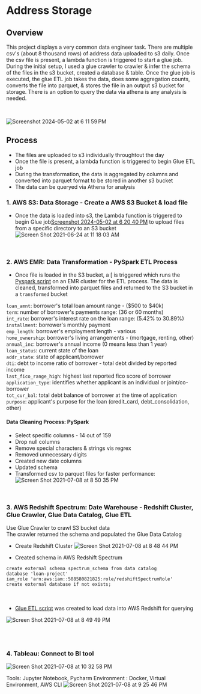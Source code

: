 # Address Storage 

## Overview
This project displays a very common data engineer task. There are multiple csv's (about 8 thousand rows) of address data uploaded to s3 daily. Once the csv file is present, a lambda function is triggered to start a glue job. During the initial setup, I used a glue crawler to crawler & infer the schema of the files in the s3 bucket, created a database & table. Once the glue job is executed, the glue ETL job takes the data, does some aggregation counts, converts the file into parquet, & stores the file in an output s3 bucket for storage. There is an option to query the data via athena is any analysis is needed. 

<br>

![Screenshot 2024-05-02 at 6 11 59 PM](https://github.com/ShalonnIngram/Mini-Projects/assets/32176320/e788ad19-0ccf-42ab-bc89-78c4bd069af6)



## Process
- The files are uploaded to s3 individually throughtout the day
- Once the file is present, a lambda function is triggered to begin Glue ETL job
- During the transformation, the data is aggregated by columns and converted into parquet format to be stored in another s3 bucket
- The data can be queryed via Athena for analysis 



### 1. AWS S3: Data Storage - Create a AWS S3 Bucket & load file
- Once the data is loaded into s3, the Lambda function is triggered to begin Glue job[Screenshot 2024-05-02 at 6 20 40 PM](https://github.com/ShalonnIngram/Mini-Projects/assets/32176320/23de0bc8-ec6f-4310-9fe8-40f5269fb9dc) to upload files from a specific directory to an S3 bucket
![Screen Shot 2021-06-24 at 11 18 03 AM](https://user-images.githubusercontent.com/32176320/123288837-eaf94e00-d4dd-11eb-8477-9a2b0a2761a2.png)

<br>

### 2. AWS EMR: Data Transformation - PySpark ETL Process
 - Once file is loaded in the S3 bucket, a [ is triggered which runs the [Pyspark script](https://github.com/ShalonnIngram/DataEngineering-Portfolio/blob/master/Loan%20Data%20Project/loan_data_transformation_script.py) on an EMR cluster for the ETL process. The data is cleaned, transformed into parquet files and returned to the S3 bucket in a `transformed` bucket


`loan_amnt`: borrower's total loan amount range - ($500 to $40k)\
`term`: number of borrower's payments range: (36 or 60 months)\
`int_rate`: borrower's interest rate on the loan range: (5.42% to 30.89%) \
`installment`: borrower's monthly payment\
`emp_length`: borrower's employment length - various\
`home_ownership`: borrower's living arrangements - (mortgage, renting, other)\
`annual_inc`: borrower's annual income (0 means less than 1 year)\
`loan_status`: current state of the loan\
`addr_state`: state of applicant/borrower\
`dti`: debt to income ratio of borrower - total debt divided by reported income\
`last_fico_range_high`: highest last reported fico score of borrower\
`application_type`: identifies whether applicant is an individual or joint/co-borrower\
`tot_cur_bal`: total debt balance of borrower at the time of application\
`purpose`: applicant's purpose for the loan (credit_card, debt_consolidation, other)
 <br>
 
 #### Data Cleaning Process: PySpark
 - Select specific columns - 14 out of 159
 - Drop null columns
 - Remove special characters & strings vis regrex
 - Removed unnecessary digits
 - Created new date columns 
 - Updated schema
 - Transformed csv to parquet files for faster performance:
![Screen Shot 2021-07-08 at 8 50 35 PM](https://user-images.githubusercontent.com/32176320/125012961-06656c80-e039-11eb-8f98-9217e366d02b.png)

<br>

### 3. AWS Redshift Spectrum: Date Warehouse - Redshift Cluster, Glue Crawler, Glue Data Catalog, Glue ETL
Use Glue Crawler to crawl S3 bucket data  
The crawler returned the schema and populated the Glue Data Catalog

 - Create Redshift Cluster
 ![Screen Shot 2021-07-08 at 8 48 44 PM](https://user-images.githubusercontent.com/32176320/125014437-b76d0680-e03b-11eb-8d44-4383dad2c135.png)

 - Created schema in AWS Redshift Spectrum
 
 `create external schema spectrum_schema from data catalog`\
 `database 'loan-project'`\
 `iam_role 'arn:aws:iam::508580821825:role/redshiftSpectrumRole'`\
 `create external database if not exists;`	
<br>
<br>
- [Glue ETL script](https://github.com/ShalonnIngram/DataEngineering-Portfolio/blob/master/Loan%20Data%20Project/glue_load_data_script.py) was created to load data into AWS Redshift for querying

![Screen Shot 2021-07-08 at 8 49 49 PM](https://user-images.githubusercontent.com/32176320/125013079-33b21a80-e039-11eb-87dc-247f8b73245f.png)

<br>
<br>

### 4. Tableau: Connect to BI tool
![Screen Shot 2021-07-08 at 10 32 58 PM](https://user-images.githubusercontent.com/32176320/125014891-7d503480-e03c-11eb-90ba-fd7e89de7735.png)




Tools: Jupyter Notebook, Pycharm
Environment : Docker, Virtual Environment, AWS CLI
![Screen Shot 2021-07-08 at 9 25 46 PM](https://user-images.githubusercontent.com/32176320/125009804-4164a180-e033-11eb-9462-e718cd568a9b.png)

